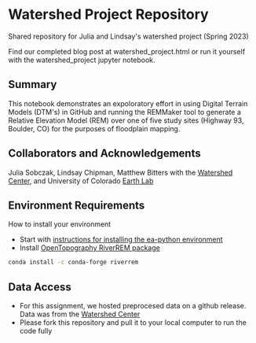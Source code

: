 # Watershed Project Repository

Shared repository for Julia and Lindsay's watershed project (Spring 2023)

Find our completed blog post at watershed_project.html or run it yourself with the watershed_project jupyter notebook.

## Summary
This notebook demonstrates an expoloratory effort in using Digital Terrain Models (DTM's) in GitHub and running the REMMaker tool to generate a Relative Elevation Model (REM) over one of five study sites (Highway 93, Boulder, CO) for the purposes of floodplain mapping.

## Collaborators and Acknowledgements
Julia Sobczak, Lindsay Chipman, Matthew Bitters with the [Watershed Center](https://watershed.center/), and University of Colorado [Earth Lab](https://earthlab.colorado.edu/)

## Environment Requirements
How to install your environment
  * Start with [instructions for installing the ea-python environment](https://www.earthdatascience.org/workshops/setup-earth-analytics-python/setup-python-conda-earth-analytics-environment/)
  *  Install [OpenTopography RiverREM package](https://github.com/OpenTopography/RiverREM)

  ```bash
  conda install -c conda-forge riverrem
  ```

## Data Access
  * For this assignment, we hosted preprocesed data on a github release. Data was from the [Watershed Center](https://watershed.center/)
  * Please fork this repository and pull it to your local computer to run the code fully
